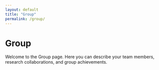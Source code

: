 ```yaml
---
layout: default
title: "Group"
permalink: /group/
---
```


<h1>Group</h1>
<p>
  Welcome to the Group page. Here you can describe your team members, research collaborations, and group achievements.
</p>
